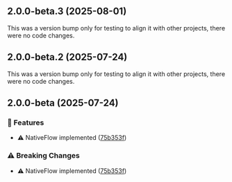 ## 2.0.0-beta.3 (2025-08-01)

This was a version bump only for testing to align it with other projects, there were no code changes.

## 2.0.0-beta.2 (2025-07-24)

This was a version bump only for testing to align it with other projects, there were no code changes.

## 2.0.0-beta (2025-07-24)

### 🚀 Features

- ⚠️ NativeFlow implemented ([75b353f](https://github.com/strivacity/sdk-js/commit/75b353f))

### ⚠️ Breaking Changes

- ⚠️ NativeFlow implemented ([75b353f](https://github.com/strivacity/sdk-js/commit/75b353f))
